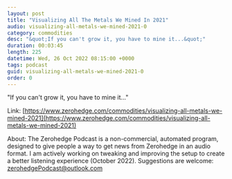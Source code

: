 ```yaml
---
layout: post
title: "Visualizing All The Metals We Mined In 2021"
audio: visualizing-all-metals-we-mined-2021-0
category: commodities
desc: "&quot;If you can't grow it, you have to mine it...&quot;"
duration: 00:03:45
length: 225
datetime: Wed, 26 Oct 2022 08:15:00 +0000
tags: podcast
guid: visualizing-all-metals-we-mined-2021-0
order: 0
---
```

&quot;If you can't grow it, you have to mine it...&quot;

Link: [https://www.zerohedge.com/commodities/visualizing-all-metals-we-mined-2021](https://www.zerohedge.com/commodities/visualizing-all-metals-we-mined-2021)

About: The Zerohedge Podcast is a non-commercial, automated program, designed to give people a way to get news from Zerohedge in an audio format.  I am actively working on tweaking and improving the setup to create a better listening experience (October 2022).  Suggestions are welcome: [zerohedgePodcast@outlook.com](mailto:zerohedgePodcast@outlook.com)